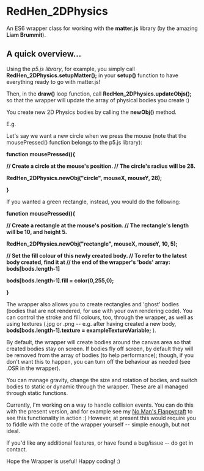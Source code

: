 # RedHen_2DPhysics

An ES6 wrapper class for working with the <b>matter.js</b> library (by the amazing <b>Liam Brummit</b>).

## A quick overview...

Using the <i>p5.js library</i>, for example, you simply call <b>RedHen_2DPhysics.setupMatter();</b> in your <b>setup()</b> function to have everything ready to go with matter.js!

Then, in the <b>draw()</b> loop function, call <b>RedHen_2DPhysics.updateObjs();</b> so that the wrapper will update the array of physical bodies you create :)

You create new 2D Physics bodies by calling the <b>newObj()</b> method.

E.g.

Let's say we want a new circle when we press the mouse (note that the mousePressed() function belongs to the p5.js library):

<b>
function mousePressed(){

// Create a circle at the mouse's position.
// The circle's radius will be 28.

RedHen_2DPhysics.newObj("circle", mouseX, mouseY, 28);

}
</b>

If you wanted a green rectangle, instead, you would do the following:

<b>
function mousePressed(){

// Create a rectangle at the mouse's position.
// The rectangle's length will be 10, and height 5.

RedHen_2DPhysics.newObj("rectangle", mouseX, mouseY, 10, 5);

// Set the fill colour of this newly created body.
// To refer to the latest body created, find it at
// the end of the wrapper's 'bods' array: bods[bods.length-1]

bods[bods.length-1].fill = color(0,255,0);

}
</b>

The wrapper also allows you to create rectangles and 'ghost' bodies (bodies that are not rendered, for use with your own rendering code).
You can control the stroke and fill colours, too, through the wrapper, as well as using textures (.jpg or .png -- e.g. after having created a new body, <b>bods[bods.length-1].texture = exampleTextureVariable;</b> ).

By default, the wrapper will create bodies around the canvas area so that created bodies stay on screen. If bodies fly off screen, by default they will be removed from the array of bodies (to help performance); though, if you don't want this to happen, you can turn off the behaviour as needed (see .OSR in the wrapper).

You can manage gravity, change the size and rotation of bodies, and switch bodies to static or dynamic through the wrapper. These are all managed through static functions.

Currently, I'm working on a way to handle collision events. You can do this with the present version, and for example see my [No Man's Flappycraft](http://www.redhendev.com/NoMansFlappyCraft) to see this functionality in action :)
However, at present this would require you to fiddle with the code of the wrapper yourself -- simple enough, but not ideal.

If you'd like any additional features, or have found a bug/issue -- do get in contact. 

Hope the Wrapper is useful! Happy coding! :)


